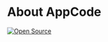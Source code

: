 # About AppCode
[![Open Source](https://img.shields.io/badge/JetBrains-Tools-blue.svg)](https://www.jetbrains.com)
